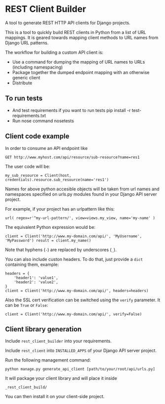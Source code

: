 REST Client Builder
===================

A tool to generate REST HTTP API clients for Django projects.

This is a tool to quickly build REST clients in Python from a list of URL mappings.
It is geared towards mapping client methods to URL names from Django URL patterns.


The workflow for building a custom API client is:

 * Use a command for dumping the mapping of URL names to URLs (including namespacing)
 * Package together the dumped endpoint mapping with an otherwise generic client
 * Distribute


To run tests
-------------------
* And test requirements if you want to run tests
    pip install -r test-requirements.txt
* Run nose command
    nosetests


Client code example
-------------------

In order to consume an API endpoint like

``GET http://www.myhost.com/api/resource/sub-resource?name=res1``

The user code will be:

``
my_sub_resource = Client(host, credentials).resource.sub_resource(name='res1')
``

Names for above python accesible objects will be taken from url names and
namespaces specified on urls.py modules found in your Django API server
project.

For example, if your project has an urlpattern like this:

``
url(
    regex=r'^my-url-pattern/',
    view=views.my_view,
    name='my-name'
)
``

The equivalent Python expression would be:

``
client = Client('http://www.my-domain.com/api/', 'MyUsername', 'MyPassword')
result = client.my_name()
``

Note that hyphens (``-``) are replaced by underscores (``_``).

You can also include custon headers. To do that, just provide a ``dict``
containing them, example:

```
headers = {
    'header1': 'value1',
    'header2': 'value2',
}
client = Client('http://www.my-domain.com/api/', headers=headers)
```

Also the SSL cert verification can be switched using the ``verify`` parameter. It
can be ``True`` or ``False``:

```
client = Client('http://www.my-domain.com/api/', verify=False)
```

Client library generation
-------------------------

Include `rest_client_builder` into your requirements.

Include ``rest_client`` into ``INSTALLED_APPS`` of your Django API server project.

Run the following management command:

``python manage.py generate_api_client [path/to/your/root/api/urls.py]``

It will package your client library and will place it inside

``_rest_client_build/``

You can then install it on your client-side project.
